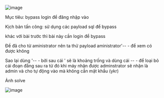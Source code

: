 ![image](https://github.com/user-attachments/assets/02faf142-0cea-428b-9747-c0352b99793f)

Mục tiêu: bypass login để đăng nhập vào

Kịch bản tấn công: sử dụng các payload sql để bypass

khác với bài trước thì bài này cần login để bypass

Đề đã cho từ aministrator nên ta thử payload aministrator'-- - để xem có được không 

Sao lại dùng '-- - bởi sau cái ' sẽ là khoảng trống và dùng cái -- - để loại bỏ cái đoạn đằng sau ra từ đó khi máy nhận được adminstrator sẽ nhận là admin và cho tự động vào mà không cần mật khẩu (ykr)

Ảnh solve

![image](https://github.com/user-attachments/assets/283a6e16-80c8-4d67-be96-1eb7e2a0e94a)
